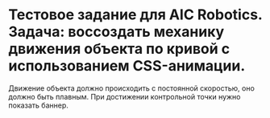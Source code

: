 # Тестовое задание для AIC Robotics. Задача: воссоздать механику движения объекта по кривой с использованием CSS-анимации. 
Движение объекта должно происходить с постоянной скоростью, оно должно быть плавным. При достижении контрольной точки нужно показать баннер. 
